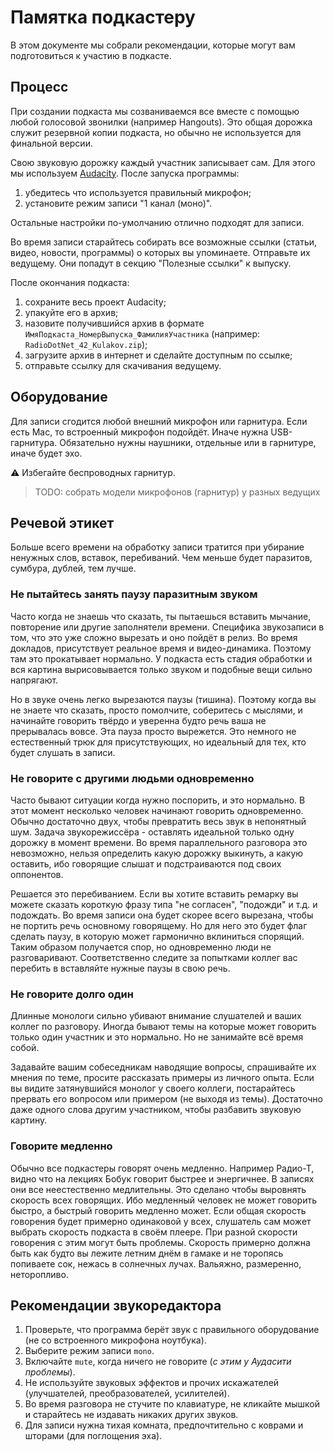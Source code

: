 # Памятка подкастеру

В этом документе мы собрали рекомендации, которые могут вам подготовиться к участию в подкасте.

## Процесс

При создании подкаста мы созваниваемся все вместе с помощью любой голосовой звонилки (например Hangouts). Это общая дорожка служит резервной копии подкаста, но обычно не используется для финальной версии.

Свою звуковую дорожку каждый участник записывает сам. Для этого мы используем [Audacity](https://www.audacityteam.org/). После запуска программы:

1. убедитесь что используется правильный микрофон;
2. установите режим записи "1 канал (моно)".

Остальные настройки по-умолчанию отлично подходят для записи.

Во время записи старайтесь собирать все возможные ссылки (статьи, видео, новости, программы) о которых вы упоминаете. Отправьте их ведущему. Они попадут в секцию "Полезные ссылки" к выпуску.

После окончания подкаста:

1. сохраните весь проект Audacity;
2. упакуйте его в архив;
3. назовите получившийся архив в формате `ИмяПодкаста_НомерВыпуска_ФамилияУчастника` (например: `RadioDotNet_42_Kulakov.zip`);
4. загрузите архив в интернет и сделайте доступным по ссылке;
5. отправьте ссылку для скачивания ведущему.

## Оборудование

Для записи сгодится любой внешний микрофон или гарнитура. Если есть Mac, то встроенный микрофон подойдёт. Иначе нужна USB-гарнитура. Обязательно нужны наушники, отдельные или в гарнитуре, иначе будет эхо.

⚠️ Избегайте беспроводных гарнитур.

> TODO: собрать модели микрофонов (гарнитур) у разных ведущих

## Речевой этикет

Больше всего времени на обработку записи тратится при убирание ненужных слов, вставок, перебиваний. Чем меньше будет паразитов, сумбура, дублей, тем лучше.

### Не пытайтесь занять паузу паразитным звуком

Часто когда не знаешь что сказать, ты пытаешься вставить мычание, повторение или другие заполнятели времени. Специфика звукозаписи в том, что это уже сложно вырезать и оно пойдёт в релиз. Во время докладов, присутствует реальное время и видео-динамика. Поэтому там это прокатывает нормально. У подкаста есть стадия обработки и вся картина вырисовывается только звуком и подобные вещи сильно напрягают.

Но в звуке очень легко вырезаются паузы (тишина). Поэтому когда вы не знаете что сказать, просто помолчите, соберитесь с мыслями, и начинайте говорить твёрдо и уверенна будто речь ваша не прерывалась вовсе. Эта пауза просто вырежется. Это немного не естественный трюк для присутствующих, но идеальный для тех, кто будет слушать в записи.

### Не говорите с другими людьми одновременно

Часто бывают ситуации когда нужно поспорить, и это нормально. В этот момент несколько человек начинают говорить одновременно. Обычно достаточно двух, чтобы превратить весь звук в непонятный шум. Задача звукорежиссёра - оставлять идеальной только одну дорожку в момент времени. Во время параллельного разговора это невозможно, нельзя определить какую дорожку выкинуть, а какую оставить, ибо говорящие слышат и подстраиваются под своих оппонентов.

Решается это перебиванием. Если вы хотите вставить ремарку вы можете сказать короткую фразу типа "не согласен", "подожди" и т.д. и подождать. Во время записи она будет скорее всего вырезана, чтобы не портить речь основному говорящему. Но для него это будет флаг сделать паузу, в которую может гармонично вклиниться спорящий. Таким образом получается спор, но одновременно люди не разговаривают. Соответственно следите за попытками коллег вас перебить в вставляйте нужные паузы в свою речь.

### Не говорите долго один

Длинные монологи сильно убивают внимание слушателей и ваших коллег по разговору. Иногда бывают темы на которые может говорить только один участник и это нормально. Но не занимайте всё время собой.

Задавайте вашим собеседникам наводящие вопросы, спрашивайте их мнения по теме, просите рассказать примеры из личного опыта. Если вы видите затянувшийся монолог у своего коллеги, постарайтесь прервать его вопросом или примером (не выходя из темы). Достаточно даже одного слова другим участником, чтобы разбавить звуковую картину.

### Говорите медленно

Обычно все подкастеры говорят очень медленно. Например Радио-Т, видно что на лекциях Бобук говорит быстрее и энергичнее. В записях они все неестественно медлительны. Это сделано чтобы выровнять скорость всех говорящих. Ибо медленный человек не может говорить быстро, а быстрый говорить медленно может. Если общая скорость говорения будет примерно одинаковой у всех, слушатель сам может выбрать скорость подкаста в своём плеере. При разной скорости говорения с этим могут быть проблемы. Скорость примерно должна быть как будто вы лежите летним днём в гамаке и не торопясь попиваете сок, нежась в солнечных лучах. Вальяжно, размеренно, неторопливо.

## Рекомендации звукоредактора

1. Проверьте, что программа берёт звук с правильного оборудование (не со встроенного микрофона ноутбука).
1. Выберите режим записи `mono`.
1. Включайте `mute`, когда ничего не говорите (*с этим у Аудасити проблемы*).
1. Не используйте звуковых эффектов и прочих искажателей (улучшателей, преобразователей, усилителей).
1. Во время разговора не стучите по клавиатуре, не кликайте мышкой и старайтесь не издавать никаких других звуков.
1. Для записи нужна тихая комната, предпочтительно с коврами и шторами (для поглощения эха).
